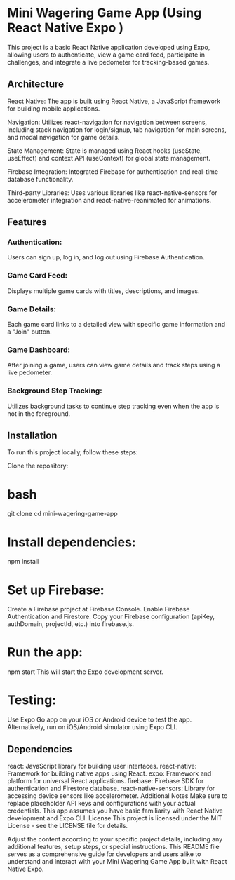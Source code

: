 # Mini Wagering Game App (Using React Native Expo )
This project is a basic React Native application developed using Expo, allowing users to authenticate, view a game card feed, participate in challenges, and integrate a live pedometer for tracking-based games.

## Architecture

React Native: The app is built using React Native, a JavaScript framework for building mobile applications.

Navigation: Utilizes react-navigation for navigation between screens, including stack navigation for login/signup, tab navigation for main screens, and modal navigation for game details.

State Management: State is managed using React hooks (useState, useEffect) and context API (useContext) for global state management.

Firebase Integration: Integrated Firebase for authentication and real-time database functionality.

Third-party Libraries: Uses various libraries like react-native-sensors for accelerometer integration and react-native-reanimated for animations.

## Features

### Authentication:
Users can sign up, log in, and log out using Firebase Authentication.

### Game Card Feed: 
Displays multiple game cards with titles, descriptions, and images.

### Game Details: 
Each game card links to a detailed view with specific game information and a "Join" button.

### Game Dashboard:
After joining a game, users can view game details and track steps using a live pedometer.

### Background Step Tracking:
Utilizes background tasks to continue step tracking even when the app is not in the foreground.

## Installation
To run this project locally, follow these steps:

Clone the repository:

# bash
git clone <repository-url>
cd mini-wagering-game-app

# Install dependencies:
npm install

# Set up Firebase:
Create a Firebase project at Firebase Console.
Enable Firebase Authentication and Firestore.
Copy your Firebase configuration (apiKey, authDomain, projectId, etc.) into firebase.js.

# Run the app:
npm start
This will start the Expo development server.

# Testing:
Use Expo Go app on your iOS or Android device to test the app.
Alternatively, run on iOS/Android simulator using Expo CLI.

## Dependencies

react: JavaScript library for building user interfaces.
react-native: Framework for building native apps using React.
expo: Framework and platform for universal React applications.
firebase: Firebase SDK for authentication and Firestore database.
react-native-sensors: Library for accessing device sensors like accelerometer.
Additional Notes
Make sure to replace placeholder API keys and configurations with your actual credentials.
This app assumes you have basic familiarity with React Native development and Expo CLI.
License
This project is licensed under the MIT License - see the LICENSE file for details.

Adjust the content according to your specific project details, including any additional features, setup steps, or special instructions. This README file serves as a comprehensive guide for developers and users alike to understand and interact with your Mini Wagering Game App built with React Native Expo.





